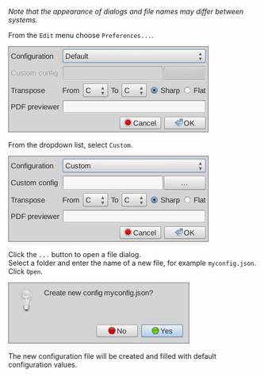 _Note that the appearance of dialogs and file names may differ between systems._

From the `Edit` menu choose `Preferences...`.

![](images/prf_cr_cfg_1.png)

From the dropdown list, select `Custom`.

![](images/prf_cr_cfg_2.png)

Click the `...` button to open a file dialog.  
Select a folder and enter the name of a new file, for example `myconfig.json`.  
Click `Open`.

![](images/prf_cr_cfg_4.png)

The new configuration file will be created and filled with default configuration values.